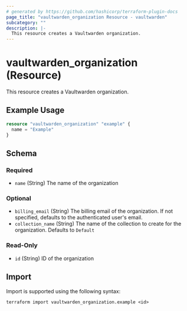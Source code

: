 ```yaml
---
# generated by https://github.com/hashicorp/terraform-plugin-docs
page_title: "vaultwarden_organization Resource - vaultwarden"
subcategory: ""
description: |-
  This resource creates a Vaultwarden organization.
---
```


# vaultwarden_organization (Resource)

This resource creates a Vaultwarden organization.

## Example Usage

```terraform
resource "vaultwarden_organization" "example" {
  name = "Example"
}
```

<!-- schema generated by tfplugindocs -->
## Schema

### Required

- `name` (String) The name of the organization

### Optional

- `billing_email` (String) The billing email of the organization. If not specified, defaults to the authenticated user's email.
- `collection_name` (String) The name of the collection to create for the organization. Defaults to `Default`

### Read-Only

- `id` (String) ID of the organization

## Import

Import is supported using the following syntax:

```shell
terraform import vaultwarden_organization.example <id>
```
